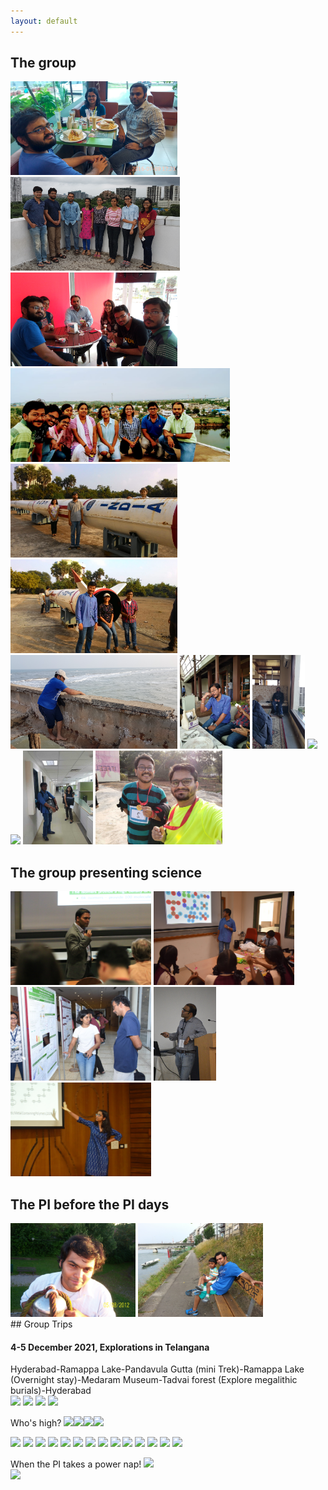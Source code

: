 ```yaml
---
layout: default
---
```

## The group
<img src="assets/img/sandwich.png"  height="150">
<img src="assets/img/transit.png"  height="150">
<img src="assets/img/IMG_20170801_162422.jpg"  height="150">     
<img src="assets/img/IMG-20180707-WA0002.jpg"  height="150">
<img src="assets/img/IMG-20181229-WA0012.jpg"  height="150">
<img src="assets/img/IMG-20181229-WA0014.jpg"  height="150">
<img src="assets/img/20181223_161551.jpg"  height="150">
<img src="assets/img/sab2.jpeg"  height="150">
<img src="assets/img/20190224_161103.jpg"  height="150">
<img src="assets/img/20200222_182353.jpg"  height="150">
<img src="assets/img/kicker.gif"  height="150">
<img src="assets/img/lockdown.jpeg"  height="150">
<img src="assets/img/runnersclub.jpg"  height="150">

<br>

## The group presenting science
<img src="assets/img/IMG_3314.JPG"  height="150">
<img src="assets/img/sab.jpeg"  height="150">
<img src="assets/img/mumbai.jpeg"  height="150">
<img src="assets/img/raghu1.jpg"  height="150">
<img src="assets/img/pra.jpeg"  height="150">

<br>

## The PI before the PI days
<img src="assets/img/100_6520.JPG"  height="150">
<img src="assets/img/20140609_190650.jpg"  height="150">

<br>
## Group Trips    

#### 4-5 December 2021, Explorations in Telangana    
Hyderabad-Ramappa Lake-Pandavula Gutta (mini Trek)-Ramappa Lake (Overnight stay)-Medaram Museum-Tadvai forest (Explore megalithic burials)-Hyderabad   
<img src="assets/img/trip2021dec/IMG_20211204_064414.jpg"  height="150">
<img src="assets/img/trip2021dec/IMG_20211204_131904.jpg"  height="150">
<img src="assets/img/trip2021dec/IMG_20211204_130423.jpg"  height="150">
<img src="assets/img/trip2021dec/IMG_20211204_105144.jpg"  height="150">

Who's high?
<img src="assets/img/trip2021dec/IMG_20211204_121533.jpg"  height="150"><img src="assets/img/trip2021dec/IMG_20211204_121617.jpg"  height="150"><img src="assets/img/trip2021dec/IMG_20211204_121715.jpg"  height="150"><img src="assets/img/trip2021dec/IMG_20211204_121910.jpg"  height="150">  

<img src="assets/img/trip2021dec/IMG_20211204_122611.jpg"  height="150">  
<img src="assets/img/trip2021dec/IMG_20211204_141210.jpg"  height="150">  
<img src="assets/img/trip2021dec/IMG_20211204_141416.jpg"  height="150">  
<img src="assets/img/trip2021dec/IMG_20211204_174110.jpg"  height="150">  
<img src="assets/img/trip2021dec/IMG_20211205_063833.jpg"  height="150">  
<img src="assets/img/trip2021dec/IMG_20211205_063859.jpg"  height="150">  
<img src="assets/img/trip2021dec/IMG_20211205_063906.jpg"  height="150">
<img src="assets/img/trip2021dec/IMG_20211205_080749.jpg"  height="150"> 
<img src="assets/img/trip2021dec/IMG_20211205_083433.jpg"  height="150">  
<img src="assets/img/trip2021dec/IMG_20211205_084750.jpg"  height="150">  
<img src="assets/img/trip2021dec/IMG_20211205_085131.jpg"  height="150">  
<img src="assets/img/trip2021dec/IMG_20211205_124845.jpg"  height="150">  
<img src="assets/img/trip2021dec/IMG_20211205_125341.jpg"  height="150">  
<img src="assets/img/trip2021dec/IMG_20211205_125546.jpg"  height="150"> 

When the PI takes a power nap!
<img src="assets/img/trip2021dec/IMG_20211205_152138.jpg"  height="150">  
<img src="assets/img/trip2021dec/IMG_20211205_152252.jpg"  height="150">  



